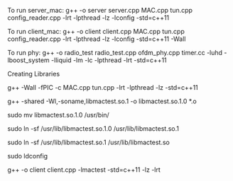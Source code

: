 To run server_mac: g++ -o server server.cpp MAC.cpp tun.cpp config_reader.cpp -lrt -lpthread -lz -lconfig -std=c++11

To run client_mac: g++ -o client client.cpp MAC.cpp tun.cpp config_reader.cpp -lrt -lpthread -lz -lconfig -std=c++11 -Wall

To run phy: g++ -o radio_test radio_test.cpp ofdm_phy.cpp timer.cc -luhd -lboost_system -lliquid -lm -lc -lpthread -lrt -std=c++11


Creating Libraries

g++ -Wall -fPIC -c MAC.cpp tun.cpp -lrt -lpthread -lz -std=c++11

g++ -shared -Wl,-soname,libmactest.so.1 -o libmactest.so.1.0 *.o

sudo mv libmactest.so.1.0 /usr/bin/

sudo ln -sf /usr/lib/libmactest.so.1.0 /usr/lib/libmactest.so.1

sudo ln -sf /usr/lib/libmactest.so.1 /usr/lib/libmactest.so

sudo ldconfig

g++ -o client client.cpp -lmactest -std=c++11 -lz -lrt
